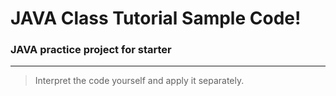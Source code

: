 
# JAVA Class Tutorial Sample Code!

### JAVA practice project for starter
---
> Interpret the code yourself and apply it separately.
